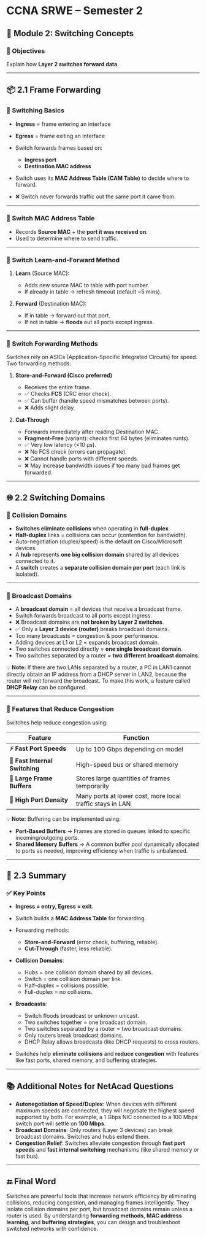 # CCNA SRWE – Semester 2

## 📘 Module 2: Switching Concepts



### 🎯 Objectives

Explain how **Layer 2 switches forward data**.

---

## 📦 2.1 Frame Forwarding

### 🔹 Switching Basics

* **Ingress** = frame entering an interface
* **Egress** = frame exiting an interface
* Switch forwards frames based on:

  * **Ingress port**
  * **Destination MAC address**
* Switch uses its **MAC Address Table (CAM Table)** to decide where to forward.
* ❌ Switch never forwards traffic out the same port it came from.

---

### 🔹 Switch MAC Address Table

* Records **Source MAC** + the **port it was received on**.
* Used to determine where to send traffic.

---

### 🔹 Switch Learn-and-Forward Method

1. **Learn** (Source MAC):

   * Adds new source MAC to table with port number.
   * If already in table → refresh timeout (default \~5 mins).

2. **Forward** (Destination MAC):

   * If in table → forward out that port.
   * If not in table → **floods** out all ports except ingress.

---

### 🔹 Switch Forwarding Methods

Switches rely on ASICs (Application-Specific Integrated Circuits) for speed.
Two forwarding methods:

1. **Store-and-Forward (Cisco preferred)**

   * Receives the entire frame.
   * ✅ Checks **FCS** (CRC error check).
   * ✅ Can buffer (handle speed mismatches between ports).
   * ❌ Adds slight delay.

2. **Cut-Through**

   * Forwards immediately after reading Destination MAC.
   * **Fragment-Free** (variant): checks first 64 bytes (eliminates runts).
   * ✅ Very low latency (<10 μs).
   * ❌ No FCS check (errors can propagate).
   * ❌ Cannot handle ports with different speeds.
   * ❌ May increase bandwidth issues if too many bad frames get forwarded.

---

## 🌐 2.2 Switching Domains

### 🔹 Collision Domains

* **Switches eliminate collisions** when operating in **full-duplex**.
* **Half-duplex** links = collisions can occur (contention for bandwidth).
* Auto-negotiation (duplex/speed) is the default on Cisco/Microsoft devices.
* A **hub** represents **one big collision domain** shared by all devices connected to it.
* A **switch** creates a **separate collision domain per port** (each link is isolated).

---

### 🔹 Broadcast Domains

* A **broadcast domain** = all devices that receive a broadcast frame.
* Switch forwards broadcast to all ports except ingress.
* ❌ Broadcast domains are **not broken by Layer 2 switches**.
* ✅ Only a **Layer 3 device (router)** breaks broadcast domains.
* Too many broadcasts = congestion & poor performance.
* Adding devices at L1 or L2 = expands broadcast domain.
* Two switches connected directly = **one single broadcast domain**.
* Two switches separated by a router = **two different broadcast domains**.

💡 **Note:** If there are two LANs separated by a router, a PC in LAN1 cannot directly obtain an IP address from a DHCP server in LAN2, because the router will not forward the broadcast. To make this work, a feature called **DHCP Relay** can be configured.

---

### 🔹 Features that Reduce Congestion

Switches help reduce congestion using:

| Feature                        | Function                                                  |
| ------------------------------ | --------------------------------------------------------- |
| **⚡ Fast Port Speeds**         | Up to 100 Gbps depending on model                         |
| **🚀 Fast Internal Switching** | High-speed bus or shared memory                           |
| **📂 Large Frame Buffers**     | Stores large quantities of frames temporarily             |
| **🔌 High Port Density**       | Many ports at lower cost, more local traffic stays in LAN |

💡 **Note:** Buffering can be implemented using:

* **Port-Based Buffers** → Frames are stored in queues linked to specific incoming/outgoing ports.
* **Shared Memory Buffers** → A common buffer pool dynamically allocated to ports as needed, improving efficiency when traffic is unbalanced.

---

## 📝 2.3 Summary

### ✅ Key Points

* **Ingress = entry, Egress = exit**.
* Switch builds a **MAC Address Table** for forwarding.
* Forwarding methods:

  * **Store-and-Forward** (error check, buffering, reliable).
  * **Cut-Through** (faster, less reliable).
* **Collision Domains**:

  * Hubs = one collision domain shared by all devices.
  * Switch = one collision domain per link.
  * Half-duplex = collisions possible.
  * Full-duplex = no collisions.
* **Broadcasts**:

  * Switch floods broadcast or unknown unicast.
  * Two switches together = one broadcast domain.
  * Two switches separated by a router = two broadcast domains.
  * Only routers break broadcast domains.
  * DHCP Relay allows broadcasts (like DHCP requests) to cross routers.
* Switches help **eliminate collisions** and **reduce congestion** with features like fast ports, shared memory, and buffering strategies.

---

## 📚 Additional Notes for NetAcad Questions

* **Autonegotiation of Speed/Duplex**: When devices with different maximum speeds are connected, they will negotiate the highest speed supported by both. For example, a 1 Gbps NIC connected to a 100 Mbps switch port will settle on **100 Mbps**.
* **Broadcast Domains**: Only routers (Layer 3 devices) can break broadcast domains. Switches and hubs extend them.
* **Congestion Relief**: Switches alleviate congestion through **fast port speeds** and **fast internal switching** mechanisms (like shared memory or fast bus).

---

## 🔚 Final Word

Switches are powerful tools that increase network efficiency by eliminating collisions, reducing congestion, and managing frames intelligently. They isolate collision domains per port, but broadcast domains remain unless a router is used. By understanding **forwarding methods**, **MAC address learning**, and **buffering strategies**, you can design and troubleshoot switched networks with confidence.

